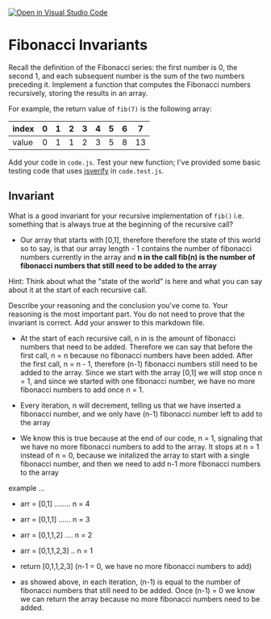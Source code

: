 [![Open in Visual Studio Code](https://classroom.github.com/assets/open-in-vscode-718a45dd9cf7e7f842a935f5ebbe5719a5e09af4491e668f4dbf3b35d5cca122.svg)](https://classroom.github.com/online_ide?assignment_repo_id=11986123&assignment_repo_type=AssignmentRepo)
# Fibonacci Invariants

Recall the definition of the Fibonacci series: the first number is 0, the second
1, and each subsequent number is the sum of the two numbers preceding it.
Implement a function that computes the Fibonacci numbers recursively, storing
the results in an array.

For example, the return value of `fib(7)` is the following array:

| index |  0  |  1  |  2  |  3  |  4  |  5  |  6  |  7  |
| ----- | --- | --- | --- | --- | --- | --- | --- | --- |
| value |  0  |  1  |  1  |  2  |  3  |  5  |  8  |  13 |

Add your code in `code.js`. Test your new function; I've provided some basic
testing code that uses [jsverify](https://jsverify.github.io/) in
`code.test.js`.

## Invariant

What is a good invariant for your recursive implementation of `fib()`
i.e. something that is always true at the beginning of the recursive call?

- Our array that starts with [0,1], 
therefore therefore the state of this world so to say, is that our array length - 1
contains the number of fibonacci numbers currently in the array and **n in the call fib(n) is the number of fibonacci numbers that still need to be added to the array**

Hint: Think about what the "state of the world" is here and what you can say
about it at the start of each recursive call.

Describe your reasoning and the conclusion you've come to. Your reasoning is the
most important part. You do not need to prove that the invariant is correct. Add
your answer to this markdown file.

- At the start of each recursive call, n in is the amount of fibonacci numbers that need to be added. Therefore we can say that before the first call, n = n because no fibonacci numbers have been added. After the first call, n = n - 1, therefore (n-1) fibonacci numbers still need to be added to the array. Since we start with the array [0,1] we will stop once n = 1, and since we started with one fibonacci number, we have no more fibonacci numbers to add once n = 1. 

- Every iteration, n will decrement, telling us that we have inserted a fibonacci number, and we only have (n-1) fibonacci number left to add to the array

- We know this is true because at the end of our code, n = 1, signaling that we have no more fibonacci numbers to add to the array. It stops at n = 1 instead of n = 0, because we initalized the array to start with a single fibonacci number, and then we need to add n-1 more fibonacci numbers to the array

example ...

- arr = [0,1] ........ n = 4
- arr = [0,1,1] ...... n = 3
- arr = [0,1,1,2] .... n = 2
- arr = [0,1,1,2,3] .. n = 1
- return [0,1,1,2,3] (n-1 = 0, we have no more fibonacci numbers to add)

- as showed above, in each iteration, (n-1) is equal to the number of fibonacci numbers that still need to be added. Once (n-1) = 0 we know we can return the array because no more fibonacci numbers need to be added.
